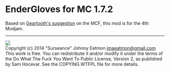 EnderGloves for MC 1.7.2
========================

Based on [Geartooth's suggestion](http://www.minecraftforum.net/topic/1299856-ender-gloves/) 
on the MCF, this mod is for the 4th Modjam.

---

![](http://www.wtfpl.net/wp-content/uploads/2012/12/wtfpl-badge-1.png) <br/>
Copyright (c) 2014 "Surseance" Johnny Eatmon <jmaeatmon@gmail.com>
This work is free. You can redistribute it and/or modify it under the
terms of the Do What The Fuck You Want To Public License, Version 2,
as published by Sam Hocevar. See the COPYING.WTFPL file for more details.